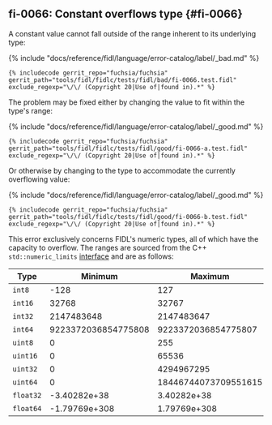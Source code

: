 ## fi-0066: Constant overflows type {#fi-0066}

A constant value cannot fall outside of the range inherent to its underlying
type:

{% include "docs/reference/fidl/language/error-catalog/label/_bad.md" %}

```fidl
{% includecode gerrit_repo="fuchsia/fuchsia" gerrit_path="tools/fidl/fidlc/tests/fidl/bad/fi-0066.test.fidl" exclude_regexp="\/\/ (Copyright 20|Use of|found in).*" %}
```

The problem may be fixed either by changing the value to fit within the type's
range:

{% include "docs/reference/fidl/language/error-catalog/label/_good.md" %}

```fidl
{% includecode gerrit_repo="fuchsia/fuchsia" gerrit_path="tools/fidl/fidlc/tests/fidl/good/fi-0066-a.test.fidl" exclude_regexp="\/\/ (Copyright 20|Use of|found in).*" %}
```

Or otherwise by changing to the type to accommodate the currently overflowing
value:

{% include "docs/reference/fidl/language/error-catalog/label/_good.md" %}

```fidl
{% includecode gerrit_repo="fuchsia/fuchsia" gerrit_path="tools/fidl/fidlc/tests/fidl/good/fi-0066-b.test.fidl" exclude_regexp="\/\/ (Copyright 20|Use of|found in).*" %}
```

This error exclusively concerns FIDL's numeric types, all of which have the
capacity to overflow. The ranges are sourced from the C++ `std::numeric_limits`
[interface][cpp-ref-numeric-limits] and are as follows:

Type | Minimum | Maximum |
| --- | --- | --- |
| `int8` | -128 | 127 |
| `int16` | 32768 | 32767 |
| `int32` | 2147483648 | 2147483647 |
| `int64` | 9223372036854775808 | 9223372036854775807 |
| `uint8` | 0 | 255 |
| `uint16` | 0 | 65536 |
| `uint32` | 0 | 4294967295 |
| `uint64` | 0 | 18446744073709551615 |
| `float32` | -3.40282e+38 | 3.40282e+38 |
| `float64` | -1.79769e+308 | 1.79769e+308 |

[cpp-ref-numeric-limits]: https://en.cppreference.com/w/cpp/types/climits
